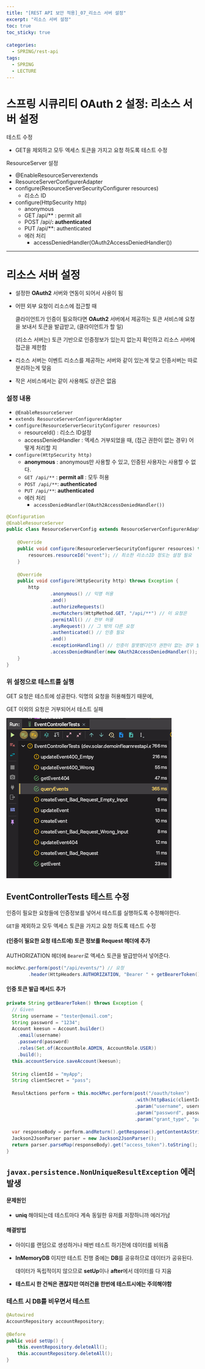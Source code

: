 ```yaml
---
title: "[REST API 보안 적용]_07_리소스 서버 설정"
excerpt: "리소스 서버 설정"
toc: true
toc_sticky: true

categories:
  - SPRING/rest-api
tags:
  - SPRING
  - LECTURE
---
```


# 스프링 시큐리티 OAuth 2 설정: 리소스 서버 설정

테스트 수정

* GET을 제외하고 모두 엑세스 토큰을 가지고 요청 하도록 테스트 수정

ResourceServer 설정

* @EnableResourceServerextends 
* ResourceServerConfigurerAdapter
* configure(ResourceServerSecurityConfigurer resources)
  * 리소스 ID
* configure(HttpSecurity http)
  * anonymous
  * GET /api/** : permit all
  * POST /api/**: authenticated**
  * PUT /api/**: authenticated
  * 에러 처리
    * accessDeniedHandler(OAuth2AccessDeniedHandler())

---

# 리소스 서버 설정

- 설정한 **OAuth2** 서버와 연동이 되어서 사용이 됨

- 어떤 외부 요청이 리소스에 접근할 때

  클라이언트가 인증이 필요하다면 **OAuth2** 서버에서 제공하는 토큰 서비스에 요청을 보내서 토큰을 발급받고, (클라이언트가 할 일)

  (리소스 서버는) 토큰 기반으로 인증정보가 있는지 없는지 확인하고 리소스 서버에 접근을 제한함

- 리소스 서버는 이벤트 리소스를 제공하는 서버와 같이 있는게 맞고 인증서버는 따로 분리하는게 맞음

- 작은 서비스에서는 같이 사용해도 상관은 없음

### 설정 내용

- `@EnableResourceServer`
- `extends ResourceServerConfigurerAdapter`
- `configure(ResourceServerSecurityConfigurer resources)`
  - resourceId() : 리소스 ID설정
  - accessDeniedHandler : 엑세스 거부되었을 때, (접근 권한이 없는 경우) 어떻게 처리할 지
- `configure(HttpSecurity http)`
  - **anonymous** : anonymous만 사용할 수 있고, 인증된 사용자는 사용할 수 없다.
  - `GET /api/**` : **permit all** : 모두 허용
  - `POST /api/**`: **authenticated**
  - `PUT /api/**`: **authenticated**
  - 에러 처리
    - `accessDeniedHandler(OAuth2AccessDeniedHandler())`

```java
@Configuration
@EnableResourceServer
public class ResourceServerConfig extends ResourceServerConfigurerAdapter {

    @Override
    public void configure(ResourceServerSecurityConfigurer resources) throws Exception {
        resources.resourceId("event"); // 최소한 리소스ID 정도는 설정 필요
    }

    @Override
    public void configure(HttpSecurity http) throws Exception {
        http
                .anonymous() // 익명 허용
                .and()
                .authorizeRequests()
                .mvcMatchers(HttpMethod.GET, "/api/**") // 이 요청은
                .permitAll() // 전부 허용
                .anyRequest() // 그 밖의 다른 요청
                .authenticated() // 인증 필요
                .and()
                .exceptionHandling() // 인증이 잘못됐다던가 권한이 없는 경우 발생하는 예외중에
                .accessDeniedHandler(new OAuth2AccessDeniedHandler()); //  접근권한이 없는 것은 OAuth2AccessDeniedHandler를 사용함. 이 핸들러는 403으로 status 응답을 내보내줌
    }
}
```



### 위 설정으로 테스트를 실행

GET 요청은 테스트에 성공한다. 익명의 요청을 허용해줬기 때문에, 

GET 이외의 요청은 거부되어서 테스트 실패

![image-20210122215229495](/assets/images/SPRING/rest_api/image-20210122215229495.png)



## EventControllerTests 테스트 수정

인증이 필요한 요청들에 인증정보를 넣어서 테스트를 실행하도록 수정해야한다.

`GET`을 제외하고 모두 엑세스 토큰을 가지고 요청 하도록 테스트 수정



#### (인증이 필요한 요청 테스트에) 토큰 정보를 Request 헤더에 추가

AUTHORIZATION 헤더에 `Bearer`로 엑세스 토큰을 발급받아서 넣어준다.

```java
mockMvc.perform(post("/api/events/") // 요청
        .header(HttpHeaders.AUTHORIZATION, "Bearer " + getBearerToken()) //인증 정보 헤더에 추가
```



#### 인증 토큰 발급 메서드 추가

```java
private String getBearerToken() throws Exception {
  // Given
  String username = "tester@email.com";
  String password = "1234";
  Account keesun = Account.builder()
    .email(username)
    .password(password)
    .roles(Set.of(AccountRole.ADMIN, AccountRole.USER))
    .build();
  this.accountService.saveAccount(keesun);

  String clientId = "myApp";
  String clientSecret = "pass";

  ResultActions perform = this.mockMvc.perform(post("/oauth/token")
                                               .with(httpBasic(clientId, clientSecret))
                                               .param("username", username)
                                               .param("password", password)
                                               .param("grant_type", "password"));

  var responseBody = perform.andReturn().getResponse().getContentAsString();
  Jackson2JsonParser parser = new Jackson2JsonParser();
  return parser.parseMap(responseBody).get("access_token").toString();
}
```

## `javax.persistence.NonUniqueResultException` 에러발생

#### 문제원인

* **uniq** 해야되는데 테스트마다 계속 동일한 유저를 저장하니까 에러가남

#### 해결방법

- 아이디를 랜덤으로 생성하거나 매번 테스트 하기전에 데이터를 비워줌

- **InMemoryDB** 이지만 테스트 진행 중에는 **DB**를 공유하므로 데이터가 공유된다.

  데이터가 독립적이지 않으므로 **setUp**이나 **after**에서 데이터를 다 지움

- **테스트시 한 건씩은 괜찮지만 여러건을 한번에 테스트시에는 주의해야함**

### 테스트 시 DB를 비우면서 테스트

```java
@Autowired
AccountRepository accountRepository;

@Before
public void setUp() {
    this.eventRepository.deleteAll();
    this.accountRepository.deleteAll();
}
```

